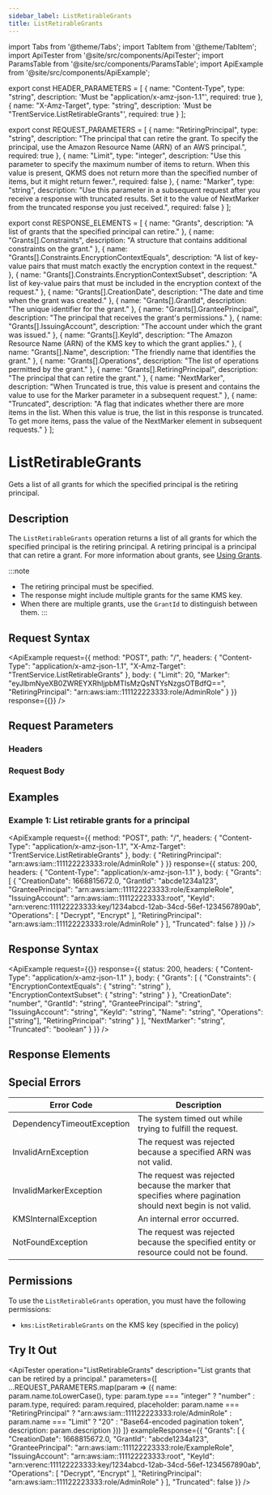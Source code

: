 ```yaml
---
sidebar_label: ListRetirableGrants
title: ListRetirableGrants
---
```


import Tabs from '@theme/Tabs';
import TabItem from '@theme/TabItem';
import ApiTester from '@site/src/components/ApiTester';
import ParamsTable from '@site/src/components/ParamsTable';
import ApiExample from '@site/src/components/ApiExample';

export const HEADER_PARAMETERS = [
  {
    name: "Content-Type",
    type: "string",
    description: 'Must be "application/x-amz-json-1.1"',
    required: true
  },
  {
    name: "X-Amz-Target",
    type: "string", 
    description: 'Must be "TrentService.ListRetirableGrants"',
    required: true
  }
];

export const REQUEST_PARAMETERS = [
  {
    name: "RetiringPrincipal",
    type: "string",
    description: "The principal that can retire the grant. To specify the principal, use the Amazon Resource Name (ARN) of an AWS principal.",
    required: true
  },
  {
    name: "Limit",
    type: "integer",
    description: "Use this parameter to specify the maximum number of items to return. When this value is present, QKMS does not return more than the specified number of items, but it might return fewer.",
    required: false
  },
  {
    name: "Marker",
    type: "string",
    description: "Use this parameter in a subsequent request after you receive a response with truncated results. Set it to the value of NextMarker from the truncated response you just received.",
    required: false
  }
];

export const RESPONSE_ELEMENTS = [
  {
    name: "Grants",
    description: "A list of grants that the specified principal can retire."
  },
  {
    name: "Grants[].Constraints",
    description: "A structure that contains additional constraints on the grant."
  },
  {
    name: "Grants[].Constraints.EncryptionContextEquals",
    description: "A list of key-value pairs that must match exactly the encryption context in the request."
  },
  {
    name: "Grants[].Constraints.EncryptionContextSubset",
    description: "A list of key-value pairs that must be included in the encryption context of the request."
  },
  {
    name: "Grants[].CreationDate",
    description: "The date and time when the grant was created."
  },
  {
    name: "Grants[].GrantId",
    description: "The unique identifier for the grant."
  },
  {
    name: "Grants[].GranteePrincipal",
    description: "The principal that receives the grant's permissions."
  },
  {
    name: "Grants[].IssuingAccount",
    description: "The account under which the grant was issued."
  },
  {
    name: "Grants[].KeyId",
    description: "The Amazon Resource Name (ARN) of the KMS key to which the grant applies."
  },
  {
    name: "Grants[].Name",
    description: "The friendly name that identifies the grant."
  },
  {
    name: "Grants[].Operations",
    description: "The list of operations permitted by the grant."
  },
  {
    name: "Grants[].RetiringPrincipal",
    description: "The principal that can retire the grant."
  },
  {
    name: "NextMarker",
    description: "When Truncated is true, this value is present and contains the value to use for the Marker parameter in a subsequent request."
  },
  {
    name: "Truncated",
    description: "A flag that indicates whether there are more items in the list. When this value is true, the list in this response is truncated. To get more items, pass the value of the NextMarker element in subsequent requests."
  }
];

# ListRetirableGrants

Gets a list of all grants for which the specified principal is the retiring principal.

## Description

The `ListRetirableGrants` operation returns a list of all grants for which the specified principal is the retiring principal. A retiring principal is a principal that can retire a grant. For more information about grants, see [Using Grants](/docs/api/q-kms/user-manual/using-grants).

:::note
- The retiring principal must be specified.
- The response might include multiple grants for the same KMS key.
- When there are multiple grants, use the `GrantId` to distinguish between them.
:::

## Request Syntax

<ApiExample
  request={{
    method: "POST",
    path: "/",
    headers: {
      "Content-Type": "application/x-amz-json-1.1",
      "X-Amz-Target": "TrentService.ListRetirableGrants"
    },
    body: {
      "Limit": 20,
      "Marker": "eyJlbmNyeXB0ZWREYXRhIjpbMTIsMzQsNTYsNzgsOTBdfQ==",
      "RetiringPrincipal": "arn:aws:iam::111122223333:role/AdminRole"
    }
  }}
  response={{}}
/>

## Request Parameters

### Headers

<ParamsTable parameters={HEADER_PARAMETERS} />

### Request Body

<ParamsTable parameters={REQUEST_PARAMETERS} />

## Examples

### Example 1: List retirable grants for a principal

<ApiExample
  request={{
    method: "POST",
    path: "/",
    headers: {
      "Content-Type": "application/x-amz-json-1.1",
      "X-Amz-Target": "TrentService.ListRetirableGrants"
    },
    body: {
      "RetiringPrincipal": "arn:aws:iam::111122223333:role/AdminRole"
    }
  }}
  response={{
    status: 200,
    headers: {
      "Content-Type": "application/x-amz-json-1.1"
    },
    body: {
      "Grants": [
        {
          "CreationDate": 1668815672.0,
          "GrantId": "abcde1234a123",
          "GranteePrincipal": "arn:aws:iam::111122223333:role/ExampleRole",
          "IssuingAccount": "arn:aws:iam::111122223333:root",
          "KeyId": "arn:verenc:111122223333:key/1234abcd-12ab-34cd-56ef-1234567890ab",
          "Operations": [
            "Decrypt",
            "Encrypt"
          ],
          "RetiringPrincipal": "arn:aws:iam::111122223333:role/AdminRole"
        }
      ],
      "Truncated": false
    }
  }}
/>

## Response Syntax

<ApiExample
  request={{}}
  response={{
    status: 200,
    headers: {
      "Content-Type": "application/x-amz-json-1.1"
    },
    body: {
      "Grants": [
        {
          "Constraints": {
            "EncryptionContextEquals": {
              "string": "string"
            },
            "EncryptionContextSubset": {
              "string": "string"
            }
          },
          "CreationDate": "number",
          "GrantId": "string",
          "GranteePrincipal": "string",
          "IssuingAccount": "string",
          "KeyId": "string",
          "Name": "string",
          "Operations": ["string"],
          "RetiringPrincipal": "string"
        }
      ],
      "NextMarker": "string",
      "Truncated": "boolean"
    }
  }}
/>

## Response Elements

<ParamsTable responseElements={RESPONSE_ELEMENTS} type="response" />

## Special Errors

| Error Code | Description |
|------------|-------------|
| DependencyTimeoutException | The system timed out while trying to fulfill the request. |
| InvalidArnException | The request was rejected because a specified ARN was not valid. |
| InvalidMarkerException | The request was rejected because the marker that specifies where pagination should next begin is not valid. |
| KMSInternalException | An internal error occurred. |
| NotFoundException | The request was rejected because the specified entity or resource could not be found. |

## Permissions

To use the `ListRetirableGrants` operation, you must have the following permissions:
- `kms:ListRetirableGrants` on the KMS key (specified in the policy)

## Try It Out

<ApiTester
  operation="ListRetirableGrants"
  description="List grants that can be retired by a principal."
  parameters={[
    ...REQUEST_PARAMETERS.map(param => ({
      name: param.name.toLowerCase(),
      type: param.type === "integer" ? "number" : param.type,
      required: param.required,
      placeholder: param.name === "RetiringPrincipal" ? "arn:aws:iam::111122223333:role/AdminRole" :
                  param.name === "Limit" ? "20" : "Base64-encoded pagination token",
      description: param.description
    }))
  ]}
  exampleResponse={{
    "Grants": [
      {
        "CreationDate": 1668815672.0,
        "GrantId": "abcde1234a123",
        "GranteePrincipal": "arn:aws:iam::111122223333:role/ExampleRole",
        "IssuingAccount": "arn:aws:iam::111122223333:root",
        "KeyId": "arn:verenc:111122223333:key/1234abcd-12ab-34cd-56ef-1234567890ab",
        "Operations": [
          "Decrypt",
          "Encrypt"
        ],
        "RetiringPrincipal": "arn:aws:iam::111122223333:role/AdminRole"
      }
    ],
    "Truncated": false
  }}
/> 